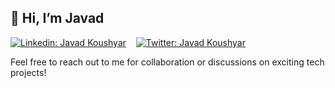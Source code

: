 [comment]:![images](https://user-images.githubusercontent.com/93967783/147612772-c380d1c6-698e-4d4c-8fbb-fd5ee6a9e89a.jpeg);

                                                                                         
                                                                                              
                                                                                              

## 👋 Hi, I’m Javad
[![Linkedin: Javad Koushyar ](https://img.shields.io/badge/-Javad%20Koushyar-blue?style=flat-square&logo=Linkedin&logoColor=white&link=https://www.linkedin.com/in/javad-mokhtari/)](https://www.linkedin.com/in/javad-mokhtari/) &nbsp;&nbsp;
[![Twitter: Javad Koushyar](https://img.shields.io/twitter/follow/KoushyarAcademy?style=social)](https://twitter.com/KoushyarAcademy)

Feel free to reach out to me for collaboration or discussions on exciting tech projects!

